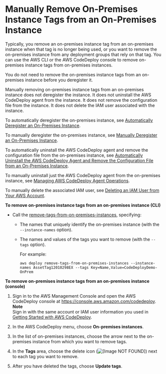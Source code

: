 # Manually Remove On\-Premises Instance Tags from an On\-Premises Instance<a name="on-premises-instances-operations-remove-tags"></a>

Typically, you remove an on\-premises instance tag from an on\-premises instance when that tag is no longer being used, or you want to remove the on\-premises instance from any deployment groups that rely on that tag\. You can use the AWS CLI or the AWS CodeDeploy console to remove on\-premises instance tags from on\-premises instances\.

You do not need to remove the on\-premises instance tags from an on\-premises instance before you deregister it\. 

Manually removing on\-premises instance tags from an on\-premises instance does not deregister the instance\. It does not uninstall the AWS CodeDeploy agent from the instance\. It does not remove the configuration file from the instance\. It does not delete the IAM user associated with the instance\. 

To automatically deregister the on\-premises instance, see [Automatically Deregister an On\-Premises Instance](on-premises-instances-operations-deregister-automatically.md)\.

To manually deregister the on\-premises instance, see [Manually Deregister an On\-Premises Instance](on-premises-instances-operations-deregister-manually.md)\.

To automatically uninstall the AWS CodeDeploy agent and remove the configuration file from the on\-premises instance, see [Automatically Uninstall the AWS CodeDeploy Agent and Remove the Configuration File from an On\-Premises Instance](on-premises-instances-operations-uninstall-agent.md)\.

To manually uninstall just the AWS CodeDeploy agent from the on\-premises instance, see [Managing AWS CodeDeploy Agent Operations](codedeploy-agent-operations.md)\.

To manually delete the associated IAM user, see [Deleting an IAM User from Your AWS Account](http://docs.aws.amazon.com/IAM/latest/UserGuide/Using_DeletingUserFromAccount.html)\. 

**To remove on\-premises instance tags from an on\-premises instance \(CLI\)**
+ Call the [remove\-tags\-from\-on\-premises\-instances](http://docs.aws.amazon.com/cli/latest/reference/deploy/remove-tags-from-on-premises-instances.html), specifying:
  + The names that uniquely identify the on\-premises instance \(with the `--instance-names` option\)\. 
  + The names and values of the tags you want to remove \(with the `--tags` option\)\.

    For example:

    ```
    aws deploy remove-tags-from-on-premises-instances --instance-names AssetTag12010298EX --tags Key=Name,Value=CodeDeployDemo-OnPrem
    ```

**To remove on\-premises instance tags from an on\-premises instance \(console\)**

1. Sign in to the AWS Management Console and open the AWS CodeDeploy console at [https://console\.aws\.amazon\.com/codedeploy](https://console.aws.amazon.com/codedeploy)\.
**Note**  
Sign in with the same account or IAM user information you used in [Getting Started with AWS CodeDeploy](getting-started-codedeploy.md)\.

1. In the AWS CodeDeploy menu, choose **On\-premises instances**\.

1. In the list of on\-premises instances, choose the arrow next to the on\-premises instance from which you want to remove tags\.

1. In the **Tags** area, choose the delete icon \(![\[Image NOT FOUND\]](http://docs.aws.amazon.com/codedeploy/latest/userguide/images/delete-triggers-x.png)\) next to each tag you want to remove\.

1. After you have deleted the tags, choose **Update tags**\.
